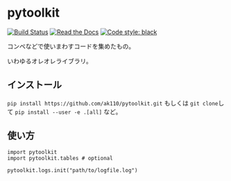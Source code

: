# pytoolkit

[![Build Status](https://github.com/ak110/pytoolkit/actions/workflows/python-app.yml/badge.svg)](https://github.com/ak110/pytoolkit/actions/workflows/python-app.yml)
[![Read the Docs](https://readthedocs.org/projects/ak110-pytoolkit/badge/?version=latest)](https://ak110-pytoolkit.readthedocs.io/ja/latest/?badge=latest)
[![Code style: black](https://img.shields.io/badge/code%20style-black-000000.svg)](https://github.com/psf/black)

コンペなどで使いまわすコードを集めたもの。

いわゆるオレオレライブラリ。

## インストール

`pip install https://github.com/ak110/pytoolkit.git` もしくは `git clone`して `pip install --user -e .[all]` など。

## 使い方

```
import pytoolkit
import pytoolkit.tables # optional

pytoolkit.logs.init("path/to/logfile.log")
```
